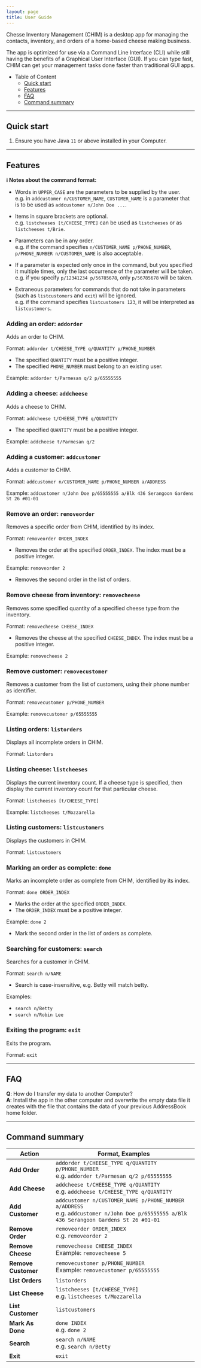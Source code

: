 ```yaml
---
layout: page
title: User Guide
---
```


Chesse Inventory Management (CHIM) is a desktop app for managing the contacts, inventory, and orders of a home-based
cheese making business.

The app is optimized for use via a Command Line Interface (CLI) while still having the
benefits of a Graphical User Interface (GUI). If you can type fast, CHIM can get your management tasks done
faster than traditional GUI apps.

* Table of Content
  - [Quick start](#quick-start)
  - [Features](#features)
  - [FAQ](#faq)
  - [Command summary](#command-summary)

--------------------------------------------------------------------------------------------------------------------

## Quick start

1. Ensure you have Java `11` or above installed in your Computer.

--------------------------------------------------------------------------------------------------------------------

## Features

<div markdown="block" class="alert alert-info">

**:information_source: Notes about the command format:**<br>

* Words in `UPPER_CASE` are the parameters to be supplied by the user.<br>
  e.g. in `addcustomer n/CUSTOMER_NAME`, `CUSTOMER_NAME` is a parameter that is to be used
  as `addcustomer n/John Doe ...`.

* Items in square brackets are optional.<br>
  e.g. `listcheeses [t/CHEESE_TYPE]` can be used as `listcheeses` or as `listcheeses t/Brie`.

* Parameters can be in any order.<br>
  e.g. if the command specifies `n/CUSTOMER_NAME p/PHONE_NUMBER`, `p/PHONE_NUMBER n/CUSTOMER_NAME` is also acceptable.

* If a parameter is expected only once in the command, but you specified it multiple times, only the last occurrence of
  the parameter will be taken.<br>
  e.g. if you specify `p/12341234 p/56785678`, only `p/56785678` will be taken.

* Extraneous parameters for commands that do not take in parameters (such as `listcustomers` and `exit`) will be 
  ignored.<br>
  e.g. if the command specifies `listcustomers 123`, it will be interpreted as `listcustomers`.

</div>

### Adding an order: `addorder`

Adds an order to CHIM.

Format: `addorder t/CHEESE_TYPE q/QUANTITY p/PHONE_NUMBER`
* The specified `QUANTITY` must be a positive integer.
* The specified `PHONE_NUMBER` must belong to an existing user.

Example: `addorder t/Parmesan q/2 p/65555555`

### Adding a cheese: `addcheese`

Adds a cheese to CHIM.

Format: `addcheese t/CHEESE_TYPE q/QUANTITY`
* The specified `QUANTITY` must be a positive integer.

Example: `addcheese t/Parmesan q/2`

### Adding a customer: `addcustomer`

Adds a customer to CHIM.

Format: `addcustomer n/CUSTOMER_NAME p/PHONE_NUMBER a/ADDRESS`

Example: `addcustomer n/John Doe p/65555555 a/Blk 436 Serangoon Gardens St 26 #01-01`

### Remove an order: `removeorder`

Removes a specific order from CHIM, identified by its index.

Format: `removeorder ORDER_INDEX`
* Removes the order at the specified `ORDER_INDEX`. The index must be a positive integer.

Example: `removeorder 2`
* Removes the second order in the list of orders.

### Remove cheese from inventory: `removecheese`

Removes some specified quantity of a specified cheese type from the inventory.

Format: `removecheese CHEESE_INDEX`
* Removes the cheese at the specified `CHEESE_INDEX`. The index must be a positive integer.

Example: `removecheese 2`

### Remove customer: `removecustomer`

Removes a customer from the list of customers, using their phone number as identifier.

Format: `removecustomer p/PHONE_NUMBER`

Example: `removecustomer p/65555555`


### Listing orders: `listorders`

Displays all incomplete orders in CHIM.

Format: `listorders`

### Listing cheese: `listcheeses`

Displays the current inventory count. If a cheese type is specified, then display the current inventory count for that particular cheese.

Format: `listcheeses [t/CHEESE_TYPE]`

Example: `listcheeses t/Mozzarella`

### Listing customers: `listcustomers`

Displays the customers in CHIM.

Format: `listcustomers`

### Marking an order as complete: `done`

Marks an incomplete order as complete from CHIM, identified by its index.

Format: `done ORDER_INDEX`
* Marks the order at the specified `ORDER_INDEX`.
* The `ORDER_INDEX` must be a positive integer.

Example: `done 2`
* Mark the second order in the list of orders as complete.

### Searching for customers: `search`

Searches for a customer in CHIM.

Format: `search n/NAME`
* Search is case-insensitive, e.g. Betty will match betty.

Examples:
* `search n/Betty`
* `search n/Robin Lee`

### Exiting the program: `exit`

Exits the program.

Format: `exit`


--------------------------------------------------------------------------------------------------------------------

## FAQ

**Q**: How do I transfer my data to another Computer?<br>
**A**: Install the app in the other computer and overwrite the empty data file it creates with the file that contains the data of your previous AddressBook home folder.

--------------------------------------------------------------------------------------------------------------------

## Command summary

Action | Format, Examples
--------|------------------
**Add Order** | `addorder t/CHEESE_TYPE q/QUANTITY p/PHONE_NUMBER` <br> e.g. `addorder t/Parmesan q/2 p/65555555`
**Add Cheese** | `addcheese t/CHEESE_TYPE q/QUANTITY` <br> e.g. `addcheese t/CHEESE_TYPE q/QUANTITY`
**Add Customer** | `addcustomer n/CUSTOMER_NAME p/PHONE_NUMBER a/ADDRESS` <br> e.g. `addcustomer n/John Doe p/65555555 a/Blk 436 Serangoon Gardens St 26 #01-01`
**Remove Order** | `removeorder ORDER_INDEX` <br> e.g. `removeorder 2`
**Remove Cheese** | `removecheese CHEESE_INDEX` <br> Example: `removecheese 5`
**Remove Customer**| `removecustomer p/PHONE_NUMBER` <br> Example: `removecustomer p/65555555`
**List Orders** | `listorders`
**List Cheese** | `listcheeses [t/CHEESE_TYPE]` <br> e.g. `listcheeses t/Mozzarella`
**List Customer** | `listcustomers`
**Mark As Done** | `done INDEX` <br> e.g. `done 2`
**Search** | `search n/NAME` <br> e.g. `search n/Betty`
**Exit** | `exit`
